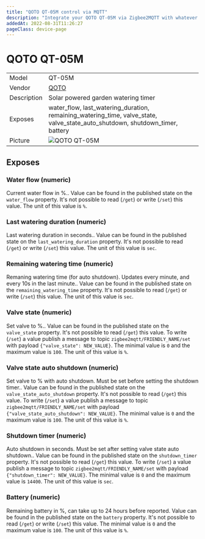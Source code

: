 ```yaml
---
title: "QOTO QT-05M control via MQTT"
description: "Integrate your QOTO QT-05M via Zigbee2MQTT with whatever smart home infrastructure you are using without the vendor's bridge or gateway."
addedAt: 2022-08-31T11:26:27
pageClass: device-page
---
```


<!-- !!!! -->
<!-- ATTENTION: This file is auto-generated through docgen! -->
<!-- You can only edit the "Notes"-Section between the two comment lines "Notes BEGIN" and "Notes END". -->
<!-- Do not use h1 or h2 heading within "## Notes"-Section. -->
<!-- !!!! -->

# QOTO QT-05M

|     |     |
|-----|-----|
| Model | QT-05M  |
| Vendor  | [QOTO](/supported-devices/#v=QOTO)  |
| Description | Solar powered garden watering timer |
| Exposes | water_flow, last_watering_duration, remaining_watering_time, valve_state, valve_state_auto_shutdown, shutdown_timer, battery |
| Picture | ![QOTO QT-05M](https://www.zigbee2mqtt.io/images/devices/QT-05M.png) |


<!-- Notes BEGIN: You can edit here. Add "## Notes" headline if not already present. -->


<!-- Notes END: Do not edit below this line -->




## Exposes

### Water flow (numeric)
Current water flow in %..
Value can be found in the published state on the `water_flow` property.
It's not possible to read (`/get`) or write (`/set`) this value.
The unit of this value is `%`.

### Last watering duration (numeric)
Last watering duration in seconds..
Value can be found in the published state on the `last_watering_duration` property.
It's not possible to read (`/get`) or write (`/set`) this value.
The unit of this value is `sec`.

### Remaining watering time (numeric)
Remaning watering time (for auto shutdown). Updates every minute, and every 10s in the last minute..
Value can be found in the published state on the `remaining_watering_time` property.
It's not possible to read (`/get`) or write (`/set`) this value.
The unit of this value is `sec`.

### Valve state (numeric)
Set valve to %..
Value can be found in the published state on the `valve_state` property.
It's not possible to read (`/get`) this value.
To write (`/set`) a value publish a message to topic `zigbee2mqtt/FRIENDLY_NAME/set` with payload `{"valve_state": NEW_VALUE}`.
The minimal value is `0` and the maximum value is `100`.
The unit of this value is `%`.

### Valve state auto shutdown (numeric)
Set valve to % with auto shutdown. Must be set before setting the shutdown timer..
Value can be found in the published state on the `valve_state_auto_shutdown` property.
It's not possible to read (`/get`) this value.
To write (`/set`) a value publish a message to topic `zigbee2mqtt/FRIENDLY_NAME/set` with payload `{"valve_state_auto_shutdown": NEW_VALUE}`.
The minimal value is `0` and the maximum value is `100`.
The unit of this value is `%`.

### Shutdown timer (numeric)
Auto shutdown in seconds. Must be set after setting valve state auto shutdown..
Value can be found in the published state on the `shutdown_timer` property.
It's not possible to read (`/get`) this value.
To write (`/set`) a value publish a message to topic `zigbee2mqtt/FRIENDLY_NAME/set` with payload `{"shutdown_timer": NEW_VALUE}`.
The minimal value is `0` and the maximum value is `14400`.
The unit of this value is `sec`.

### Battery (numeric)
Remaining battery in %, can take up to 24 hours before reported.
Value can be found in the published state on the `battery` property.
It's not possible to read (`/get`) or write (`/set`) this value.
The minimal value is `0` and the maximum value is `100`.
The unit of this value is `%`.


